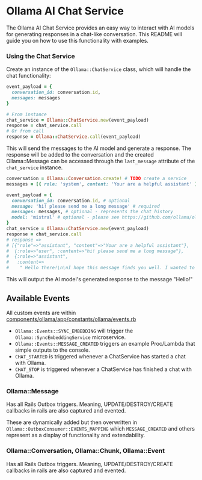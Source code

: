 Ollama AI Chat Service
=======================

The Ollama AI Chat Service provides an easy way to interact with AI models for generating responses in a chat-like conversation. This README will guide you on how to use this functionality with examples.


### Using the Chat Service

Create an instance of the `Ollama::ChatService` class, which will handle the chat functionality:

```ruby
event_payload = {
  conversation_id: conversation.id,
  messages: messages
}

# From instance
chat_service = Ollama::ChatService.new(event_payload)
response = chat_service.call
# Or from call
response = Ollama::ChatService.call(event_payload)
```

This will send the messages to the AI model and generate a response. The response will be added to the conversation and the created Ollama::Message can be accessed through the `last_message` attribute of the `chat_service` instance.

```ruby
conversation = Ollama::Conversation.create! # TODO create a service
messages = [{ role: 'system', content: 'Your are a helpful assistant' }]

event_payload = {
  conversation_id: conversation.id, # optional
  message: 'hi! please send me a long message' # required
  messages: messages, # optional - represents the chat history
  model: 'mistral' # optional - please see https://github.com/ollama/ollama?tab=readme-ov-file#model-library for available models. llama3 by default.
}
chat_service = Ollama::ChatService.new(event_payload)
response = chat_service.call
# response =>
# [{"role"=>"assistant", "content"=>"Your are a helpful assistant"},
#  {:role=>"user", :content=>"hi! please send me a long message"},
#  {:role=>"assistant",
#   :content=>
#    " Hello there!\n\nI hope this message finds you well. I wanted to take a moment to share some thoughts with you, as I believe they may be of value or interest.\n\nIn our fast-paced world, it's easy to get caught up in the day-to-day hustle and bustle, forgetting to take a step back and reflect on where we are and where we want to go. But it is crucial that we do so, for only by knowing our destination can we effectively chart our course.\n\nI'd like to encourage you to think about your life's purpose, what drives you, and what you hope to achieve. What are the values and principles that guide your actions and decisions? What are the goals you want to accomplish, both in the short term and long term? Reflecting on these questions can help clarify your priorities and give direction to your efforts.\n\nIn addition to setting personal goals, I would also like to suggest taking time to develop yourself as a person. Read books that challenge you, engage in activities that stretch your comfort zone, and surround yourself with individuals who inspire and motivate you. Personal growth is an ongoing process, but the effort you put into it will pay off in many ways.\n\nAnother important aspect of living a fulfilling life is maintaining strong relationships with others. Cultivating meaningful connections with family, friends, and colleagues can bring joy, support, and enrichment to your existence. Be generous with your time, listen actively when others speak, and show empathy and compassion in your interactions.\n\nLastly, I'd like to emphasize the importance of taking care of yourself. Make sure you are eating well, getting enough sleep, exercising regularly, and finding time for relaxation and fun. A healthy mind and body are essential for optimal performance and overall happiness.\n\nIn conclusion, living a meaningful life requires setting goals, pursuing personal growth, nurturing relationships, and taking care of oneself. I hope these thoughts inspire you to reflect on your own life and make choices that lead to a more fulfilling existence.\n\nBest regards!"}]
```

This will output the AI model's generated response to the message "Hello!"


## Available Events

All custom events are within [components/ollama/app/constants/ollama/events.rb](app/constants/ollama/events.rb)

* `Ollama::Events::SYNC_EMBEDDING` will trigger the `Ollama::SyncEmbeddingService` microservice.
* `Ollama::Events::MESSAGE_CREATED` triggers an example Proc/Lambda that simple outputs to the console.
* `CHAT_STARTED` is triggered whenever a ChatService has started a chat with Ollama.
* `CHAT_STOP` is triggered whenever a ChatService has finished a chat with Ollama.

### Ollama::Message
Has all Rails Outbox triggers. Meaning, UPDATE/DESTROY/CREATE callbacks in rails are also captured and evented.


These are dynamically added but then overwritten in `Ollama::OutboxConsumer::EVENTS_MAPPING` which `MESSAGE_CREATED` and others represent as a display of functionality and extendability.


### Ollama::Conversation, Ollama::Chunk, Ollama::Event

Has all Rails Outbox triggers. Meaning, UPDATE/DESTROY/CREATE callbacks in rails are also captured and evented.
